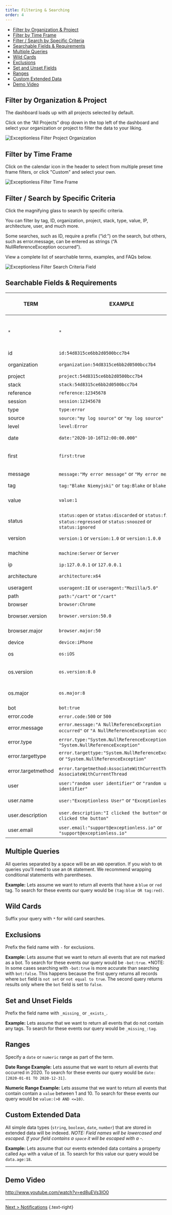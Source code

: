 ```yaml
---
title: Filtering & Searching
order: 4
---
```

- [Filter by Organization & Project](#filter-by-organization-and-project)
- [Filter by Time Frame](#filter-by-time-frame)
- [Filter / Search by Specific Criteria](#filter-search-by-specific-criteria)
- [Searchable Fields & Requirements](#searchable-fields--requirements)
- [Multiple Queries](#multiple-queries)
- [Wild Cards](#wild-cards)
- [Exclusions](#exclusions)
- [Set and Unset Fields](#set-and-unset-fields)
- [Ranges](#ranges)
- [Custom Extended Data](#custom-extended-data)
- [Demo Video](#demo-video)

## Filter by Organization & Project

The dashboard loads up with all projects selected by default.

Click on the “All Projects” drop down in the top left of the dashboard and select your organization or project to filter the data to your liking.

![Exceptionless Filter Project Organization](img/filter-by-project-organization.png)

## Filter by Time Frame

Click on the calendar icon in the header to select from multiple preset time frame filters, or click "Custom" and select your own.

![Exceptionless Filter Time Frame](img/filter-by-timeframe.png)

## Filter / Search by Specific Criteria

Click the magnifying glass to search by specific criteria.

You can filter by tag, ID, organization, project, stack, type, value, IP, architecture, user, and much more.

Some searches, such as ID, require a prefix (“id:”) on the search, but others, such as error.message, can be entered as strings (“A NullReferenceException occurred”).

View a complete list of searchable terms, examples, and FAQs below.

![Exceptionless Filter Search Criteria Field](img/filter-by-search-filter-criteria.png)

## Searchable Fields & Requirements

| TERM               | EXAMPLE                                                                                                              | FIELD REQUIRED? (field:term) | DESCRIPTION                                   |
| ------------------ | -------------------------------------------------------------------------------------------------------------------- | ---------------------------- | --------------------------------------------- |
| `*`                | `*`                                                                                                                  | false                        | Shows all events (including hidden and fixed) |
| id                 | `id:54d8315ce6bb2d0500bcc7b4`                                                                                        | true                         | Documents id                                  |
| organization       | `organization:54d8315ce6bb2d0500bcc7b4`                                                                              | true                         | Organization id                               |
| project            | `project:54d8315ce6bb2d0500bcc7b4`                                                                                   | true                         | Project id                                    |
| stack              | `stack:54d8315ce6bb2d0500bcc7b4`                                                                                     | true                         | Stack id                                      |
| reference          | `reference:12345678`                                                                                                 | true                         | Reference id                                  |
| session            | `session:12345678`                                                                                                   | true                         | Session id                                    |
| type               | `type:error`                                                                                                         | true                         | Event type                                    |
| source             | `source:"my log source"` or `"my log source"`                                                                        | false                        | Event source                                  |
| level              | `level:Error`                                                                                                        | true                         | Log level                                     |
| date               | `date:"2020-10-16T12:00:00.000"`                                                                                     | true                         | Occurrence date                               |
| first              | `first:true`                                                                                                         | true                         | True if first occurrence of event             |
| message            | `message:"My error message"` or `"My error message"`                                                                 | false                        | Event message                                 |
| tag                | `tag:"Blake Niemyjski"` or `tag:Blake` or `blake`                                                                    | false                        | Tags                                          |
| value              | `value:1`                                                                                                            | true                         | Value of event (used in charts)               |
| status             | `status:open` or `status:discarded` or `status:fixed` or `status:regressed` or `status:snoozed` or `status:ignored` | true                         | Stack status                                  |
| version            | `version:1` or `version:1.0` or `version:1.0.0`                                                                      | true                         | Application version                           |
| machine            | `machine:Server` or `Server`                                                                                         | false                        | Machine name                                  |
| ip                 | `ip:127.0.0.1` or `127.0.0.1`                                                                                        | false                        | IP address                                    |
| architecture       | `architecture:x64`                                                                                                   | true                         | Machine architecture                          |
| useragent          | `useragent:IE` or `useragent:"Mozilla/5.0"`                                                                          | true                         | User Agent                                    |
| path               | `path:"/cart"` or `"/cart"`                                                                                          | false                        | URL path                                      |
| browser            | `browser:Chrome`                                                                                                     | true                         | Browser                                       |
| browser.version    | `browser.version:50.0`                                                                                               | true                         | Browser version                               |
| browser.major      | `browser.major:50`                                                                                                   | true                         | Browser major version                         |
| device             | `device:iPhone`                                                                                                      | true                         | Device                                        |
| os                 | `os:iOS`                                                                                                             | true                         | Operating System                              |
| os.version         | `os.version:8.0`                                                                                                     | true                         | Operating System version                      |
| os.major           | `os.major:8`                                                                                                         | true                         | Operating System major version                |
| bot                | `bot:true`                                                                                                           | true                         | bot                                           |
| error.code         | `error.code:500` or `500`                                                                                            | false                        | Error code                                    |
| error.message      | `error.message:"A NullReferenceException occurred"` or `"A NullReferenceException occurred"`                         | false                        | Error message                                 |
| error.type         | `error.type:"System.NullReferenceException"` or `"System.NullReferenceException"`                                    | false                        | Error type                                    |
| error.targettype   | `error.targettype:"System.NullReferenceException"` or `"System.NullReferenceException"`                              | false                        | Error target type                             |
| error.targetmethod | `error.targetmethod:AssociateWithCurrentThread` or `AssociateWithCurrentThread`                                      | false                        | Error target method                           |
| user               | `user:"random user identifier"` or `"random user identifier"`                                                        | false                        | Uniquely identifies user                      |
| user.name          | `user:"Exceptionless User"` or `"Exceptionless User"`                                                                | false                        | Friendly name of user                         |
| user.description   | `user.description:"I clicked the button"` or `"I clicked the button"`                                                | false                        | User Description                              |
| user.email         | `user.email:"support@exceptionless.io"` or `"support@exceptionless.io"`                                              | false                        | User Email Address                            |

## Multiple Queries

All queries separated by a space will be an `AND` operation. If you wish to `OR` queries you’ll need to use an `OR` statement. We recommend wrapping conditional statements with parentheses.

**Example:** Lets assume we want to return all events that have a `blue` or `red` tag. To search for these events our query would be `(tag:blue OR tag:red)`.

## Wild Cards

Suffix your query with `*` for wild card searches.

## Exclusions

Prefix the field name with `-` for exclusions.

**Example:** Lets assume that we want to return all events that are not marked as a bot. To search for these events our query would be `-bot:true`.
*NOTE: In some cases searching with `-bot:true` is more accurate than searching with `bot:false`. This happens because the first query returns all records where `bot` field is `not set` or `not equal to true`. The second query returns results only where the `bot` field is set to `false`.

## Set and Unset Fields

Prefix the field name with `_missing_` or `_exists_`.

**Example:** Lets assume that we want to return all events that do not contain any tags. To search for these events our query would be `_missing_:tag`.

## Ranges

Specify a `date` or `numeric` range as part of the term.

**Date Range Example:** Lets assume that we want to return all events that occurred in 2020. To search for these events our query would be `date:[2020-01-01 TO 2020-12-31]`.

**Numeric Range Example:** Lets assume that we want to return all events that contain contain a `value` between 1 and 10. To search for these events our query would be `value:(>0 AND <=10)`.

## Custom Extended Data

All simple data types (`string`, `boolean`, `date`, `number`) that are stored in extended data will be indexed. _NOTE: Field names will be lowercased and escaped. If your field contains a `space` it will be escaped with a -._

**Example:** Lets assume that our events extended data contains a property called `Age` with a value of `18`. To search for this value our query would be `data.age:18`.

***

## Demo Video

<http://www.youtube.com/watch?v=ed8uEVs3IO0>

---

[Next > Notifications](notifications) {.text-right}
